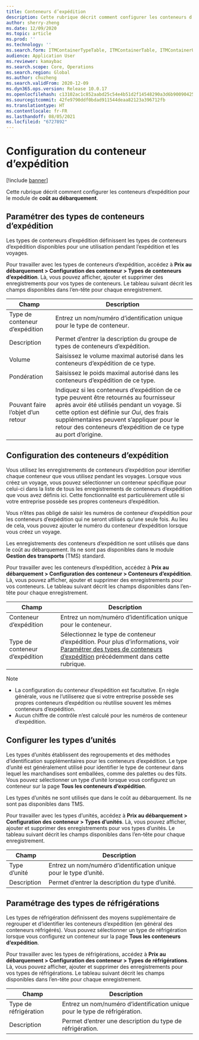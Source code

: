 ```yaml
---
title: Conteneurs d’expédition
description: Cette rubrique décrit comment configurer les conteneurs d’expédition pour le module de coût au débarquement.
author: sherry-zheng
ms.date: 12/09/2020
ms.topic: article
ms.prod: ''
ms.technology: ''
ms.search.form: ITMContainerTypeTable, ITMContainerTable, ITMContainerUnitTypeTable, ITMRefrigerationTypeTable, ITMContainersListPage, ITMContainers
audience: Application User
ms.reviewer: kamaybac
ms.search.scope: Core, Operations
ms.search.region: Global
ms.author: chuzheng
ms.search.validFrom: 2020-12-09
ms.dyn365.ops.version: Release 10.0.17
ms.openlocfilehash: c13102ac1c852aabd25c54e4b51d2f14548290a3d6b90090425aa37e5bde110b
ms.sourcegitcommit: 42fe9790ddf0bdad911544deaa82123a396712fb
ms.translationtype: HT
ms.contentlocale: fr-FR
ms.lasthandoff: 08/05/2021
ms.locfileid: "6727892"
---
```

# <a name="shipping-container-setup"></a>Configuration du conteneur d’expédition

[!include [banner](../../includes/banner.md)]

Cette rubrique décrit comment configurer les conteneurs d’expédition pour le module de **coût au débarquement**.

## <a name="set-up-shipping-container-types"></a><a id="shipping-container-types"></a>Paramétrer des types de conteneurs d’expédition

Les types de conteneurs d’expédition définissent les types de conteneurs d’expédition disponibles pour une utilisation pendant l’expédition et les voyages.

Pour travailler avec les types de conteneurs d’expédition, accédez à **Prix au débarquement \> Configuration des conteneur \> Types de conteneurs d’expédition**. Là, vous pouvez afficher, ajouter et supprimer des enregistrements pour vos types de conteneurs. Le tableau suivant décrit les champs disponibles dans l’en-tête pour chaque enregistrement.

| Champ | Description |
|---|---|
| Type de conteneur d’expédition | Entrez un nom/numéro d’identification unique pour le type de conteneur. |
| Description | Permet d’entrer la description du groupe de types de conteneurs d’expédition. |
| Volume | Saisissez le volume maximal autorisé dans les conteneurs d’expédition de ce type. |
| Pondération | Saisissez le poids maximal autorisé dans les conteneurs d’expédition de ce type. |
| Pouvant faire l’objet d’un retour | Indiquez si les conteneurs d’expédition de ce type peuvent être retournés au fournisseur après avoir été utilisés pendant un voyage. Si cette option est définie sur *Oui*, des frais supplémentaires peuvent s’appliquer pour le retour des conteneurs d’expédition de ce type au port d’origine. |

## <a name="set-up-shipping-containers"></a>Configuration des conteneurs d’expédition

Vous utilisez les enregistrements de conteneurs d’expédition pour identifier chaque conteneur que vous utilisez pendant les voyages. Lorsque vous créez un voyage, vous pouvez sélectionner un conteneur spécifique pour celui-ci dans la liste de tous les enregistrements de conteneurs d’expédition que vous avez définis ici. Cette fonctionnalité est particulièrement utile si votre entreprise possède ses propres conteneurs d’expédition.

Vous n’êtes pas obligé de saisir les numéros de conteneur d’expédition pour les conteneurs d’expédition qui ne seront utilisés qu’une seule fois. Au lieu de cela, vous pouvez ajouter le numéro du conteneur d’expédition lorsque vous créez un voyage.

Les enregistrements des conteneurs d’expédition ne sont utilisés que dans le coût au débarquement. Ils ne sont pas disponibles dans le module **Gestion des transports** (TMS) standard.

Pour travailler avec les conteneurs d’expédition, accédez à **Prix au débarquement \> Configuration des conteneur \> Conteneurs d’expédition**. Là, vous pouvez afficher, ajouter et supprimer des enregistrements pour vos conteneurs. Le tableau suivant décrit les champs disponibles dans l’en-tête pour chaque enregistrement.

| Champ | Description |
|---|---|
| Conteneur d’expédition | Entrez un nom/numéro d’identification unique pour le conteneur. |
| Type de conteneur d’expédition | Sélectionnez le type de conteneur d’expédition. Pour plus d’informations, voir [Paramétrer des types de conteneurs d’expédition](#shipping-container-types) précédemment dans cette rubrique. |

> [!NOTE]
> - La configuration du conteneur d’expédition est facultative. En règle générale, vous ne l’utiliserez que si votre entreprise possède ses propres conteneurs d’expédition ou réutilise souvent les mêmes conteneurs d’expédition.
> - Aucun chiffre de contrôle n’est calculé pour les numéros de conteneur d’expédition.

## <a name="set-up-unit-types"></a><a name="unit-types"></a>Configurer les types d’unités

Les types d’unités établissent des regroupements et des méthodes d’identification supplémentaires pour les conteneurs d’expédition. Le type d’unité est généralement utilisé pour identifier le type de conteneur dans lequel les marchandises sont emballées, comme des palettes ou des fûts. Vous pouvez sélectionner un type d’unité lorsque vous configurez un conteneur sur la page **Tous les conteneurs d’expédition**.

Les types d’unités ne sont utilisés que dans le coût au débarquement. Ils ne sont pas disponibles dans TMS.

Pour travailler avec les types d’unités, accédez à **Prix au débarquement \> Configuration des conteneur \> Types d’unités**. Là, vous pouvez afficher, ajouter et supprimer des enregistrements pour vos types d’unités. Le tableau suivant décrit les champs disponibles dans l’en-tête pour chaque enregistrement.

| Champ | Description |
|---|---|
| Type d’unité | Entrez un nom/numéro d’identification unique pour le type d’unité. |
| Description | Permet d’entrer la description du type d’unité. |

## <a name="set-up-refrigeration-types"></a><a name="refrigeration-types"></a>Paramétrage des types de réfrigérations

Les types de réfrigération définissent des moyens supplémentaire de regrouper et d’identifier les conteneurs d’expédition (en général des conteneurs réfrigérés). Vous pouvez sélectionner un type de réfrigération lorsque vous configurez un conteneur sur la page **Tous les conteneurs d’expédition**.

Pour travailler avec les types de réfrigérations, accédez à **Prix au débarquement \> Configuration des conteneur \> Types de réfrigérations**. Là, vous pouvez afficher, ajouter et supprimer des enregistrements pour vos types de réfrigérations. Le tableau suivant décrit les champs disponibles dans l’en-tête pour chaque enregistrement.

| Champ | Description |
|---|---|
| Type de réfrigération | Entrez un nom/numéro d’identification unique pour le type de réfrigération. |
| Description | Permet d’entrer une description du type de réfrigération. |
